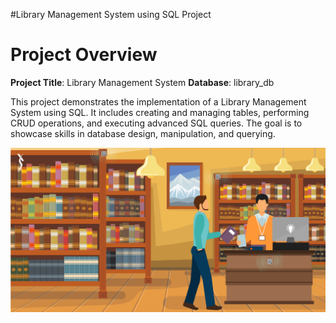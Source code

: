 #Library Management System using SQL Project
# Project Overview
**Project Title**: Library Management System
**Database**: library_db

This project demonstrates the implementation of a Library Management System using SQL. It includes creating and managing tables, performing CRUD operations, and executing advanced SQL queries. The goal is to showcase skills in database design, manipulation, and querying.

![](https://github.com/mina407/Library_Sql_Project/blob/main/library.jpg)



